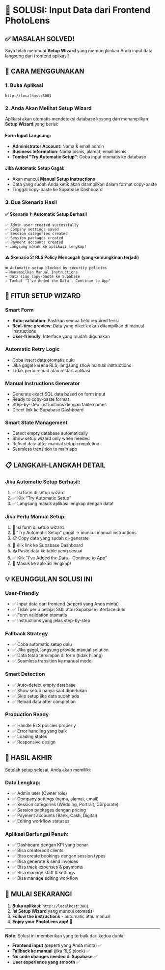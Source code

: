 # 🎉 SOLUSI: Input Data dari Frontend PhotoLens

## ✅ **MASALAH SOLVED!**

Saya telah membuat **Setup Wizard** yang memungkinkan Anda input data langsung dari frontend aplikasi! 

## 🚀 **CARA MENGGUNAKAN**

### 1. Buka Aplikasi
```
http://localhost:3001
```

### 2. Anda Akan Melihat Setup Wizard
Aplikasi akan otomatis mendeteksi database kosong dan menampilkan **Setup Wizard** yang berisi:

#### **Form Input Langsung:**
- **Administrator Account**: Nama & email admin
- **Business Information**: Nama bisnis, alamat, email bisnis
- **Tombol "Try Automatic Setup"**: Coba input otomatis ke database

#### **Jika Automatic Setup Gagal:**
- Akan muncul **Manual Setup Instructions**
- Data yang sudah Anda ketik akan ditampilkan dalam format copy-paste
- Tinggal copy-paste ke Supabase Dashboard

### 3. Dua Skenario Hasil

#### **✅ Skenario 1: Automatic Setup Berhasil**
```
✅ Admin user created successfully
✅ Company settings saved  
✅ Session categories created
✅ Session packages created
✅ Payment accounts created
→ Langsung masuk ke aplikasi lengkap!
```

#### **⚠️ Skenario 2: RLS Policy Mencegah (yang kemungkinan terjadi)**
```
❌ Automatic setup blocked by security policies
→ Menampilkan Manual Instructions
→ Data siap copy-paste ke Supabase
→ Tombol "I've Added the Data - Continue to App"
```

## 🔧 **FITUR SETUP WIZARD**

### **Smart Form**
- **Auto-validation**: Pastikan semua field required terisi
- **Real-time preview**: Data yang diketik akan ditampilkan di manual instructions  
- **User-friendly**: Interface yang mudah digunakan

### **Automatic Retry Logic**
- Coba insert data otomatis dulu
- Jika gagal karena RLS, langsung show manual instructions
- Tidak perlu reload atau restart aplikasi

### **Manual Instructions Generator**
- Generate exact SQL data based on form input
- Ready to copy-paste format
- Step-by-step instructions dengan table names
- Direct link ke Supabase Dashboard

### **Smart State Management**
- Detect empty database automatically
- Show setup wizard only when needed
- Reload data after manual setup completion
- Seamless transition to main app

## 📋 **LANGKAH-LANGKAH DETAIL**

### Jika Automatic Setup Berhasil:
1. ✅ Isi form di setup wizard
2. ✅ Klik "Try Automatic Setup" 
3. ✅ Langsung masuk aplikasi lengkap dengan data!

### Jika Perlu Manual Setup:
1. 📝 Isi form di setup wizard
2. 🚫 "Try Automatic Setup" gagal → muncul manual instructions
3. 📋 Copy data yang sudah di-generate
4. 🔗 Klik link ke Supabase Dashboard  
5. 📥 Paste data ke table yang sesuai
6. ✅ Klik "I've Added the Data - Continue to App"
7. 🎉 Masuk ke aplikasi lengkap!

## 💡 **KEUNGGULAN SOLUSI INI**

### **User-Friendly**
- ✅ Input data dari frontend (seperti yang Anda minta)
- ✅ Tidak perlu belajar SQL atau Supabase interface dulu
- ✅ Form validation otomatis
- ✅ Instructions yang jelas step-by-step

### **Fallback Strategy**  
- ✅ Coba automatic setup dulu
- ✅ Jika gagal, langsung provide manual solution
- ✅ Data tetap tersimpan di form (tidak hilang)
- ✅ Seamless transition ke manual mode

### **Smart Detection**
- ✅ Auto-detect empty database
- ✅ Show setup hanya saat diperlukan
- ✅ Skip setup jika data sudah ada
- ✅ Reload data after completion

### **Production Ready**
- ✅ Handle RLS policies properly
- ✅ Error handling yang baik
- ✅ Loading states
- ✅ Responsive design

## 🎯 **HASIL AKHIR**

Setelah setup selesai, Anda akan memiliki:

### **Data Lengkap:**
- ✅ Admin user (Owner role)
- ✅ Company settings (nama, alamat, email)
- ✅ Session categories (Wedding, Portrait, Corporate)
- ✅ Session packages dengan pricing
- ✅ Payment accounts (Bank, Cash, Digital)
- ✅ Editing workflow statuses

### **Aplikasi Berfungsi Penuh:**
- ✅ Dashboard dengan KPI yang benar
- ✅ Bisa create/edit clients
- ✅ Bisa create bookings dengan session types
- ✅ Bisa generate & send invoices  
- ✅ Bisa track expenses & payments
- ✅ Bisa manage staff & settings
- ✅ Bisa manage editing workflow

## 🚀 **MULAI SEKARANG!**

1. **Buka aplikasi**: `http://localhost:3001`
2. **Isi Setup Wizard** yang muncul otomatis
3. **Follow the instructions** - automatic atau manual
4. **Enjoy your PhotoLens app!** 🎉

---

**Note**: Solusi ini memberikan yang terbaik dari kedua dunia:
- **Frontend input** (seperti yang Anda minta) ✅  
- **Fallback ke manual** (jika RLS block) ✅
- **No code changes needed di Supabase** ✅
- **User experience yang smooth** ✅